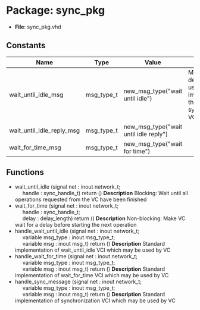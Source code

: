 # Package: sync_pkg

- **File**: sync_pkg.vhd
## Constants

| Name                      | Type       | Value                                  | Description                                                              |
| ------------------------- | ---------- | -------------------------------------- | ------------------------------------------------------------------------ |
| wait_until_idle_msg       | msg_type_t |  new_msg_type("wait until idle")       | Message type definitions used by VC implementing the synchronization VCI |
| wait_until_idle_reply_msg | msg_type_t |  new_msg_type("wait until idle reply") |                                                                          |
| wait_for_time_msg         | msg_type_t |  new_msg_type("wait for time")         |                                                                          |
## Functions
- wait_until_idle <font id="function_arguments">(signal net : inout network_t;<br><span style="padding-left:20px"> handle     :       sync_handle_t) </font> <font id="function_return">return ()</font>
**Description**
Blocking: Wait until all operations requested from the VC have been finished
- wait_for_time <font id="function_arguments">(signal net : inout network_t;<br><span style="padding-left:20px"> handle     :       sync_handle_t;<br><span style="padding-left:20px"> delay      :       delay_length) </font> <font id="function_return">return ()</font>
**Description**
Non-blocking: Make VC wait for a delay before starting the next operation
- handle_wait_until_idle <font id="function_arguments">(signal net        : inout network_t;<br><span style="padding-left:20px"> variable msg_type : inout msg_type_t;<br><span style="padding-left:20px"> variable msg      : inout msg_t) </font> <font id="function_return">return ()</font>
**Description**
Standard implementation of wait_until_idle VCI which may be used by VC
- handle_wait_for_time <font id="function_arguments">(signal net        : inout network_t;<br><span style="padding-left:20px"> variable msg_type : inout msg_type_t;<br><span style="padding-left:20px"> variable msg      : inout msg_t) </font> <font id="function_return">return ()</font>
**Description**
Standard implementation of wait_for_time VCI which may be used by VC
- handle_sync_message <font id="function_arguments">(signal net        : inout network_t;<br><span style="padding-left:20px"> variable msg_type : inout msg_type_t;<br><span style="padding-left:20px"> variable msg      : inout msg_t) </font> <font id="function_return">return ()</font>
**Description**
Standard implementation of synchronization VCI which may be used by VC
